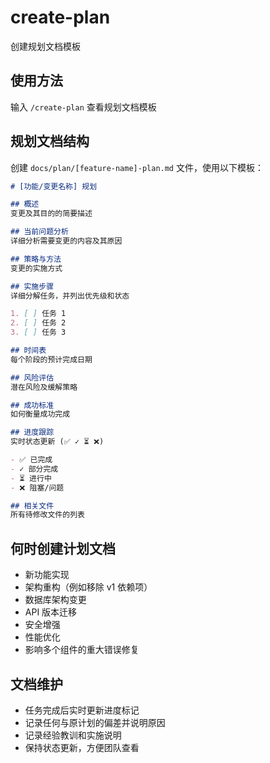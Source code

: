 # create-plan

创建规划文档模板

## 使用方法
输入 `/create-plan` 查看规划文档模板

## 规划文档结构
创建 `docs/plan/[feature-name]-plan.md` 文件，使用以下模板：

```markdown
# [功能/变更名称] 规划

## 概述
变更及其目的的简要描述

## 当前问题分析
详细分析需要变更的内容及其原因

## 策略与方法
变更的实施方式

## 实施步骤
详细分解任务，并列出优先级和状态

1. [ ] 任务 1
2. [ ] 任务 2
3. [ ] 任务 3

## 时间表
每个阶段的预计完成日期

## 风险评估
潜在风险及缓解策略

## 成功标准
如何衡量成功完成

## 进度跟踪
实时状态更新 (✅ ✓ ⏳ ❌)

- ✅ 已完成
- ✓ 部分完成
- ⏳ 进行中
- ❌ 阻塞/问题

## 相关文件
所有待修改文件的列表
```

## 何时创建计划文档
- 新功能实现
- 架构重构（例如移除 v1 依赖项）
- 数据库架构变更
- API 版本迁移
- 安全增强
- 性能优化
- 影响多个组件的重大错误修复

## 文档维护
- 任务完成后实时更新进度标记
- 记录任何与原计划的偏差并说明原因
- 记录经验教训和实施说明
- 保持状态更新，方便团队查看